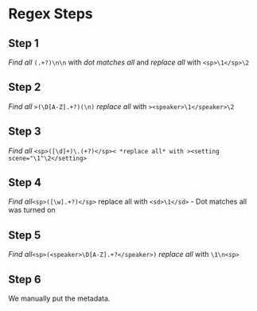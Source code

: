 # Regex Steps

## Step 1
*Find all*  `(.+?)\n\n` with *dot matches all* and *replace all* with `<sp>\1</sp>\2`

## Step 2
*Find all* `>(\D[A-Z].+?)(\n)` *replace all* with `><speaker>\1</speaker>\2`

## Step 3
*Find all* `<sp>([\d]+)\.(+?)</sp>< *replace all* with ><setting scene="\1"\2</setting>`

## Step 4 
*Find all*`<sp>([\w].+?)</sp>` replace all with `<sd>\1</sd>` - Dot matches all was turned on

## Step 5
*Find all*`<sp>(<speaker>\D[A-Z].+?</speaker>)` *replace all* with `\1\n<sp>`

##  Step 6
We manually put the metadata.